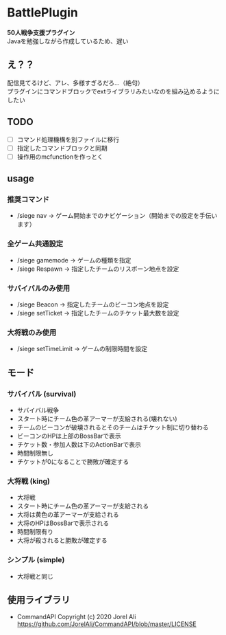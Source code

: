 # BattlePlugin
**50人戦争支援プラグイン**  
Javaを勉強しながら作成しているため、遅い

## え？？
配信見てるけど、アレ、多様すぎるだろ…（絶句）  
プラグインにコマンドブロックでextライブラリみたいなのを組み込めるようにしたい

## TODO
- [ ] コマンド処理機構を別ファイルに移行
- [ ] 指定したコマンドブロックと同期
- [ ] 操作用のmcfunctionを作っとく

## usage
### 推奨コマンド
- /siege nav -> ゲーム開始までのナビゲーション（開始までの設定を手伝います）
  
### 全ゲーム共通設定
- /siege gamemode -> ゲームの種類を指定
- /siege Respawn <Team> <Location> -> 指定したチームのリスポーン地点を設定
  
### サバイバルのみ使用
- /siege Beacon <Team> <Location> -> 指定したチームのビーコン地点を設定
- /siege setTicket <Team> <Location> -> 指定したチームのチケット最大数を設定

### 大将戦のみ使用
- /siege setTimeLimit <Integer> -> ゲームの制限時間を設定

## モード
### サバイバル (survival)
- サバイバル戦争
- スタート時にチーム色の革アーマーが支給される(壊れない)
- チームのビーコンが破壊されるとそのチームはチケット制に切り替わる
- ビーコンのHPは上部のBossBarで表示
- チケット数・参加人数は下のActionBarで表示
- 時間制限無し
- チケットが0になることで勝敗が確定する

### 大将戦 (king)
- 大将戦
- スタート時にチーム色の革アーマーが支給される
- 大将は黄色の革アーマーが支給される
- 大将のHPはBossBarで表示される
- 時間制限有り
- 大将が殺されると勝敗が確定する

### シンプル (simple)
- 大将戦と同じ

## 使用ライブラリ
- CommandAPI Copyright (c) 2020 Jorel Ali https://github.com/JorelAli/CommandAPI/blob/master/LICENSE
